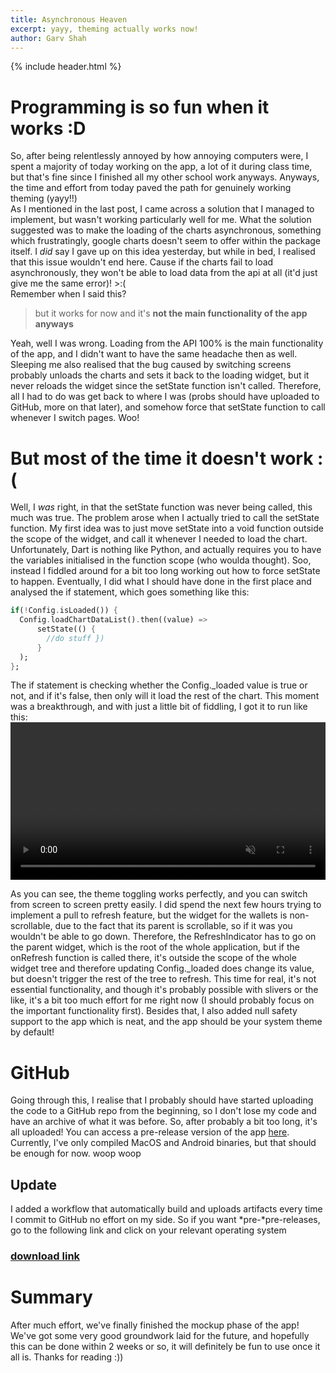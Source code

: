 ```yaml
---
title: Asynchronous Heaven
excerpt: yayy, theming actually works now!
author: Garv Shah
---
```

{% include header.html %}

# Programming is so fun when it works :D
So, after being relentlessly annoyed by how annoying computers were, I spent a majority of today working on the app, 
a lot of it during class time, but that's fine since I finished all my other school work anyways. Anyways, the time and effort from 
today paved the path for genuinely working theming (yayy!!) <br>
As I mentioned in the last post, I came across a solution that I managed to implement, but wasn't working particularly well 
for me. What the solution suggested was to make the loading of the charts asynchronous, something which frustratingly, 
google charts doesn't seem to offer within the package itself. I *did* say I gave up on this idea yesterday, but while in 
bed, I realised that this issue wouldn't end here. Cause if the charts fail to load asynchronously, they won't be able to load
data from the api at all (it'd just give me the same error)! >:( <br>
Remember when I said this?

>but it works for now and it's **not the main functionality of the app anyways**

Yeah, well I was wrong. Loading from the API 100% is the main functionality of the app, and I didn't want to have the same 
headache then as well. Sleeping me also realised that the bug caused by switching screens probably unloads the charts and
sets it back to the loading widget, but it never reloads the widget since the setState function isn't called. 
Therefore, all I had to do was get back to where I was (probs should have uploaded to GitHub, more on that later), and somehow 
force that setState function to call whenever I switch pages. Woo!

# But most of the time it doesn't work :(
Well, I *was* right, in that the setState function was never being called, this much was true. The problem arose when I actually 
tried to call the setState function. My first idea was to just move setState into a void function outside the scope of the widget, 
and call it whenever I needed to load the chart. Unfortunately, Dart is nothing like Python, and actually requires you to have the
variables initialised in the function scope (who woulda thought). Soo, instead I fiddled around for a bit too long working out how to 
force setState to happen. Eventually, I did what I should have done in the first place and analysed the if statement, which goes something
like this: 

```Dart
if(!Config.isLoaded()) {
  Config.loadChartDataList().then((value) =>
      setState(() {
        //do stuff })
      }
  );
};
```

The if statement is checking whether the Config._loaded value is true or not, and if it's false, then only will it load
the rest of the chart. This moment was a breakthrough, and with just a little bit of fiddling, I got it to run like this: <br>
<video muted autoplay controls width="100%"> <source src="{{ site.baseurl }}{% link static/mockup_4.mp4 %}" type="video/mp4"> </video>

As you can see, the theme toggling works perfectly, and you can switch from screen to screen pretty easily. I did spend the next 
few hours trying to implement a pull to refresh feature, but the widget for the wallets is non-scrollable, due to the fact 
that its parent is scrollable, so if it was you wouldn't be able to go down. Therefore, the RefreshIndicator has to go on the 
parent widget, which is the root of the whole application, but if the onRefresh function is called there, it's outside the scope 
of the whole widget tree and therefore updating Config._loaded does change its value, but doesn't trigger the rest of the tree to 
refresh. This time for real, it's not essential functionality, and though it's probably possible with slivers or the like, it's 
a bit too much effort for me right now (I should probably focus on the important functionality first). Besides that, I also added 
null safety support to the app which is neat, and the app should be your system theme by default!

# GitHub
Going through this, I realise that I probably should have started uploading the code to a GitHub repo from the beginning, so I don't 
lose my code and have an archive of what it was before. So, after probably a bit too long, it's all uploaded! You can access a pre-release 
version of the app [here](https://github.com/The-NOVA-System/nova_app/releases/tag/mockup). Currently, I've only compiled MacOS and Android 
binaries, but that should be enough for now. woop woop

## Update
I added a workflow that automatically build and uploads artifacts every time I commit to GitHub no effort on my side. So if you want *pre-*pre-releases, go to the following link and click on your relevant operating system

### [download link](https://nightly.link/The-NOVA-System/nova_app/workflows/flutter/main)

# Summary
After much effort, we've finally finished the mockup phase of the app! We've got some very good groundwork laid for the future, 
and hopefully this can be done within 2 weeks or so, it will definitely be fun to use once it all is. Thanks for reading :))
